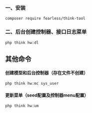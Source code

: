 ### 一、安装
`composer require fearless/think-tool`
### 二、后台创建控制器、接口日志菜单
`php think hw:dl`
## 其他命令
#### 创建模型和后台控制器（存在文件不创建）
`php think hw:mc sys_user`
#### 更新菜单（seed配置及控制器menu配置）
`php think hw:um`
